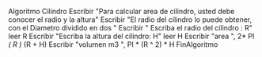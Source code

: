 
Algoritmo Cilindro 
	Escribir "Para calcular area de cilindro, usted debe conocer el radio y la altura" 
	Escribir "El radio del cilindro lo puede obtener, con el Diametro dividido en dos "
	Escribir " Escriba el radio del cilindro : R" 
	leer R 
	Escribir "Escriba la altura del cilindro: H"
	leer H
	Escribir "area  ", 2* PI *( R )* (R + H) 
	Escribir "volumen m3 ", PI * (R ^ 2) * H
FinAlgoritmo
